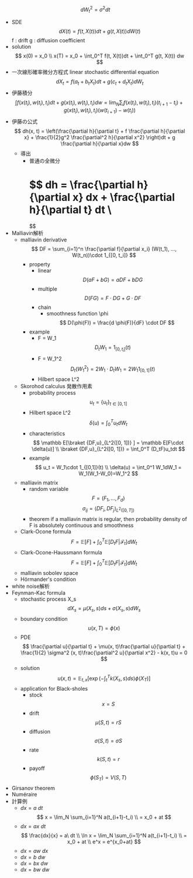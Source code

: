 $$ dW_t^2 = \sigma^2dt $$
- SDE
    $$ dX(t) = f(t, X(t))dt + g(t, X(t)) dW(t) $$
    f : drift
    g : diffusion coefficient
- solution
    $$ x(0) = x_0 \\ x(T) = x_0 + \int_0^T f(t, X(t))dt + \int_0^T g(t, X(t)) dw $$
- 一次線形確率微分方程式 linear stochastic differential equation
    $$ dX_t = f(a_t+b_tX_t)dt + g(c_t+d_tX_t) dW_t $$
- 伊藤積分
    $$ \int f(x(t_i), w(t_i), t_i)dt+g(x(t_i), w(t_i), t_i)dw = \lim_{N}\sum_{i} f(x(t_i), w(t_i), t_i)(t_{i+1}-t_i)+g(x(t_i), w(t_i), t_i)(w(t_{i+1})-w(t_i)) $$
- 伊藤の公式
    $$ dh(x, t) = \left(\frac{\partial h}{\partial t} + f \frac{\partial h}{\partial x} + \frac{1}{2}g^2 \frac{\partial^2 h}{\partial x^2} \right)dt + g \frac{\partial h}{\partial x}dw $$
    - 導出
        - 普通の全微分
            # $$ dh = \frac{\partial h}{\partial x} dx + \frac{\partial h}{\partial t} dt \\
            $$
- Malliavin解析
    - malliavin derivative
        $$ DF = \sum_{i=1}^n \frac{\partial f}{\partial x_i} (W(t_1), ..., W(t_n))\cdot 1_{[0, t_i]} $$
        - property
            - linear
                $$ D(aF+bG) = aDF+bDG $$
            - multiple
                $$ D(FG) = F\cdot DG + G\cdot DF $$
            - chain
                - smoothness function \phi
                $$ D(\phi(F)) = \frac{d \phi(F)}{dF} \cdot DF $$
        - example
            - F = W_1
                $$ D_t W_1 = 1_{[0, t_i]}(t) $$
            - F = W_1^2
                $$ D_t (W_1^2) = 2W_1\cdot D_tW_1 = 2W_1 1_{[0, 1]}(t) $$
            - Hilbert space L^2
    - Skorohod calculus 発散作用素
        - probability process
            $$ u_t = \{u_t\}_{t\in[0, 1]} $$
        - Hilbert space L^2
        $$ \delta(u) = \int_0^T u_t dW_t $$
        - characteristics
            $$ \mathbb E[\braket {DF,u}_{L^2([0, 1])} ] = \mathbb E[F\cdot \delta(u)] \\ \braket {DF,u}_{L^2([0, 1])} = \int_0^T (D_tF)u_tdt $$
        - example
            $$ u_t = W_1\cdot 1_{[0,1]}(t) \\ \delta(u) = \int_0^1 W_1dW_1 = W_1(W_1-W_0)=W_1^2 $$
    - malliavin matrix
        - random variable
            $$ F=(F_1,...,F_d) $$
        $$ \sigma_{ij} = \langle DF_i, DF_j\rangle_{L^2([0, T])} $$
        - theorem
            if a malliavin matrix is regular, then probability density of F is absolutely continuous and smoothness
    - Clark-Ocone formula
        $$ F =\mathbb E[F] + \int_0^T \mathbb E[D_t F| \mathcal F_t] dW_t $$
    - Clark-Ocone-Haussmann formula
        $$ F =\mathbb E[F] + \int_0^T \mathbb E[D_t F| \mathcal F_t] dW_t $$
    - malliavin sobolev space
    - Hörmander's condition
- white noise解析
- Feynman-Kac formula
    - stochastic process X_s
        $$ d X_s = \mu(X_s, s)ds + \sigma(X_s, s)dW_s $$
    - boundary condition
        $$ u(x, T) = \phi(x) $$
    - PDE
        $$ \frac{\partial u}{\partial t} + \mu(x, t)\frac{\partial u}{\partial t} + \frac{1}{2} \sigma^2 (x, t)\frac{\partial^2 u}{\partial x^2} - k(x, t)u = 0 $$
    - solution
        $$ u(x, t) = \mathbb E_{t, x} \left[\exp\left(-\int_t^T k(X_s, s)ds\right)\phi(X_T)\right] $$
    - application for Black-sholes
        - stock
            $$ x =S $$
        - drift
            $$ \mu (S, t) = rS $$
        - diffusion
            $$ \sigma (S, t) =\sigma S $$
        - rate
            $$ k(S, t) = r $$
        - payoff
            $$ \phi(S_T) = V(S, T) $$
- Girsanov theorem
- Numéraire
- 計算例
    - $dx = a\ dt$
        $$ x = \lim_N \sum_{i=1}^N a(t_{i+1}-t_i) \\ = x_0 + at
        $$
    - $dx = ax\ dt$
        $$ \frac{dx}{x} = a\ dt \\ \ln x = \lim_N \sum_{i=1}^N a(t_{i+1}-t_i) \\ = x_0 + at \\ e^x = e^{x_0+at}
        $$
    - $dx = aw\ dx$
    - $dx = b\ dw$
    - $dx = bx\ dw$
    - $dx = bw\ dw$